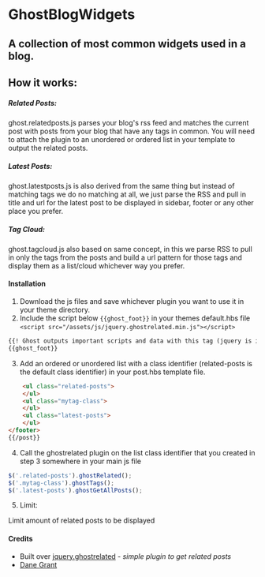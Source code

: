 # GhostBlogWidgets

## A collection of most common widgets used in a blog.

## How it works:

##### Related Posts:
ghost.relatedposts.js parses your blog's rss feed and matches the current post with posts from your blog that have any
tags in common. You will need to attach the plugin to an unordered or ordered list in your template to output the
related posts.

##### Latest Posts:
ghost.latestposts.js is also derived from the same thing but instead of matching tags we do no matching at all, we
just parse the RSS and pull in title and url for the latest post to be displayed in sidebar, footer or any other place
you prefer.

##### Tag Cloud:
ghost.tagcloud.js also based on same concept, in this we parse RSS to pull in only the tags from the posts and build a
url pattern for those tags and display them as a list/cloud whichever way you prefer.

#### Installation

1. Download the js files and save whichever plugin you want to use it in your theme directory.
2. Include the script below `{{ghost_foot}}` in your themes default.hbs file `<script src="/assets/js/jquery.ghostrelated.min.js"></script>`
```html
{{! Ghost outputs important scripts and data with this tag (jquery is included in ghost_foot) }}
{{ghost_foot}}
```


3. Add an ordered or unordered list with a class identifier (related-posts is the default class identifier) in your post.hbs template file.
```html
    <ul class="related-posts">
    </ul>
    <ul class="mytag-class">
    </ul>
    <ul class="latest-posts">
    </ul>
</footer>
{{/post}}
```

4. Call the ghostrelated plugin on the list class identifier that you created in step 3 somewhere in your main js file
```javascript
$('.related-posts').ghostRelated();
$('.mytag-class').ghostTags();
$('.latest-posts').ghostGetAllPosts();
```


5. Limit:

Limit amount of related posts to be displayed

#### Credits

* Built over [jquery.ghostrelated](https://github.com/danecando/jquery.ghostrelated) - *simple plugin to get related
 posts*
* [Dane Grant](https://github.com/danecando)